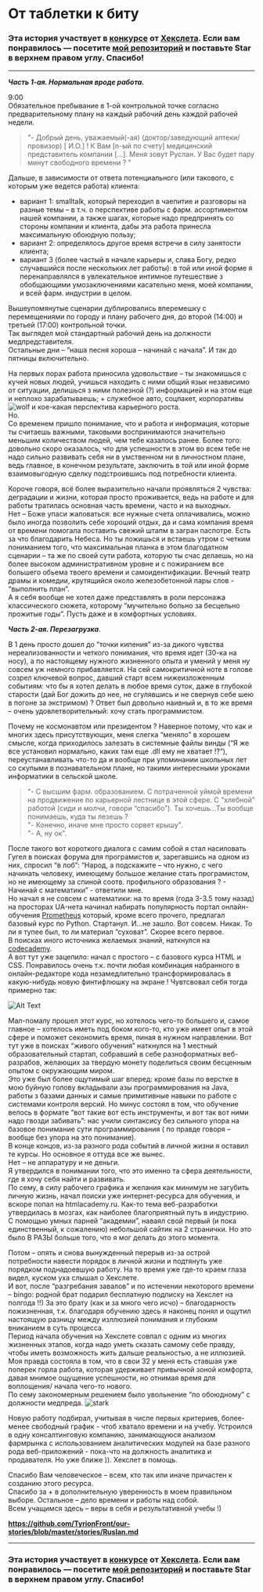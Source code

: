 # От таблетки к биту

### Эта история участвует в [конкурсе](http://mystory.hexlet.io/) от [Хекслета](https://ru.hexlet.io/). Если вам понравилось — посетите [мой репозиторий](https://github.com/TyrionFront/our-stories/blob/master/stories/Ruslan.md) и поставьте Star в верхнем правом углу. Спасибо!

---

**_Часть 1-ая. Нормальная вроде работа._**

9:00  
Обязательное пребывание в 1-ой контрольной точке согласно предварительному плану на каждый рабочий день каждой рабочей недели.  
> "- Добрый день, уважаемый(-ая) (доктор/заведующий аптеки/провизор) [ И.О.] ! К Вам [n-ый по счету] медицинский представитель компании [...]. Меня зовут Руслан. У Вас будет пару минут свободного времени ?  "

Дальше, в зависимости от ответа потенциального (или такового, с которым уже ведется работа) клиента:
 - вариант 1: smalltalk, который переходил в чаепитие и разговоры на разные темы – в т.ч.  о перспективе работы с фарм. ассортиментом нашей компании, а также шагах, которые надо предпринять со стороны компании и клиента, дабы эта работа принесла максимальную обоюдную пользу;
 - вариант 2: определялось другое время встречи в силу занятости клиента;
 - вариант 3 (более частый в начале карьеры и, слава Богу, редко случавшийся после нескольких лет работы): в той или иной форме я перенаправлялся в увлекательное интимное путешествие з обобщающими умозаключениями касательно меня, моей компании, и всей фарм. индустрии в целом.
 
Вышеупомянутые сценарии дублировались вперемешку с перемещениями по городу и плану рабочего дня, до второй (14:00) и третьей (17:00) контрольной точки.  
Так выглядел мой стандартный рабочий день на должности медпредставителя.  
Остальные дни –  “наша песня хороша – начинай с начала”. И так до пятницы включительно.  

На первых порах работа приносила удовольствие – ты знакомишься с кучей новых людей, учишься находить с ними общий язык независимо от ситуации, делишься з ними полезной (?) информацией и на этом еще и неплохо зарабатываешь;  + служебное авто, соцпакет, корпоративы 
![wolf](https://media.giphy.com/media/jBXzhXYCuGDxm/giphy.gif)
и кое-какая перспектива карьерного роста.  
Но.  
Со временем пришло понимание, что и работа и информация, которые ты считаешь важными, таковыми воспринимаются значительно меньшим количеством людей, чем тебе казалось ранее. Более того: довольно скоро оказалось, что для успешности в этом во всем тебе не надо сильно развивать себя ни в умственном ни в личностном плане, ведь главное, в конечном результате, заключить в той или иной форме взаимовыгодную сделку подстроившись под потребности клиента.   

Короче говоря, всё более выразительно начали проявляться 2 чувства: деградации и жизни, которая просто проживается, ведь на работе и для работы тратилась основная часть времени, часто и на выходных.  
Нет – Боже упаси жаловаться: все нужные счета оплачивались, можно было иногда позволить себе хороший отдых, да и сама компания время от времени помогала поставить свежий штапм в загран паспотре. Есть за что благодарить Небеса. Но ты ложишься и встаешь утром с четким пониманием того, что максимальная планка в этом благодатном сценарии – та же по своей сути работа, которую ты счас делаешь, но на более высоком административном уровне и с пожиранием все большего обьема твоего времени и самоидентификации. Вечный театр драмы и комедии, крутящийся около железобетонной пары  слов - “выполнить план”.  
А я себя вообще не хотел даже представлять в роли персонажа классического сюжета, которому “мучительно больно за бесцельно прожитые годы”. Пусть даже и в комфортных условиях.

  **_Часть 2-ая.  Перезагрузка_**.

В 1 день просто дошел до “точки кипения” из-за дикого чувства нереализованности и четкого понимания, что время идет (30-ка на носу), а по настоящему нужного жизненного опыта и умений у меня ну совсем уж немного прибавляется. На сей самокритичной ноте в голове созрел ключевой вопрос, давший старт всем нижеизложенным событиям: что бы я хотел делать в любое время суток, даже в глубокой старости (дай Бог дожить до нее, не сгулявшись и не свернув себе шею в погоне за экстримом) ? Ответ был довольно наивный и, в то же время – очень удовлетворительный: хочу стать программистом.  

Почему не космонавтом или президентом ? Наверное потому, что как и многих здесь присутствующих, меня слегка “меняло” в хорошем смысле, когда приходилось залезать в системные файлы винды (“Я же все установил нормально, каких там еще .dll ему не хватает !?”), переустанавливать что-то да и вообще при упоминании школьных лет со скупыми в познавательном плане, но такими интересными уроками информатики в сельской школе.  
> “- С высшим фарм. образованием.  С потраченной уймой времени на продвижение по карьерной лестнице в этой сфере. С “хлебной” работой (сиди и молчи, говори “спасибо”). Ты хочешь...Ты вообще понимаешь, куда ты лезешь ?  
>"- Конечно, иначе мне просто сорвет крышу".  
>"- А, ну ок”.  

После такого вот короткого диалога с самим собой я стал насиловать Гугел в поисках форума для програмистов и, зарегавшись на одном из них, спросил “в лоб”: “Народ, а подскажите – что нужно, с чего начинать человеку, имеющему большое желание стать програмистом, но не имеющему за спиной соотв. профильного образования ? - Начинай с математики” - ответили мне.  
Но начал я не совсем с математики: на то время (года 3-3.5 тому назад) на просторах UA-нета начинал набирать популярность портал онлайн-обучения [Prometheus](https://prometheus.org.ua/courses/) который, кроме всего прочего, предлагал базовый курс по Python. Стартанул. И…не зашло. Вот совсем. Никак. То ли я тупее был, то ли материал “суховат”. Скорее всего первое.  
В поисках иного источника желаемых знаний, наткнулся на [codecademy](https://www.codecademy.com/).  
А вот тут уже зацепило: начал с простого – с базового курса HTML и CSS. Понравилось очень т.к. почти любая комбинация набранного в онлайн-редакторе кода незамедлительно трансформировалась в какую-нибудь новую финтифлюшку на экране ! Чувтсвовал себя тогда примерно так:  

![Alt Text](https://78.media.tumblr.com/465d4ad6cb9aa6ae93cbdd4b50c9b51d/tumblr_inline_n0nuq2I5tH1qgp297.gif)  

Мал-помалу прошел этот курс, но хотелось чего-то большего и, самое главное – хотелось иметь под боком кого-то, кто уже имеет опыт в этой сфере и поможет секономить время, пиная в нужном направлении. Вот тут уже в поисках “живого обучения” наткнулся на 1 местный образовательный стартап, собравший в себе разноформатных веб-разрабов, желающих за твердую монету поделиться своим бесценным опытом с окружающим миром.  
Это уже был более ощутимый шаг вперед: кроме базы по верстке в мою буйную голову вкладывали азы программирования на Java, работы з базами данных и самые примитивные навыки по работе с системами контроля версий. Но минус состоял в том, что обучение велось  в формате “вот такие вот есть инструменты, и вот так вот ними надо гвозди забивать”:  нас учили синтаксису без сильного упора на базовое понимание сути программирования ( по правде говоря – вообще без упора на это понимание).  
В конце концов, из-за разного рода событий в личной жизни я оставил те курсы. Но основное я оттуда все же вынес.  
Нет – не аппаратуру и не деньги.  
Я утвердился в понимании того, что это именно та сфера деятельности, где я хочу себя найти и развивать.  
По сему, в силу рабочего графика и желания как минимум не загубить личную жизнь, начал поиски уже интернет-ресурса для обучения, и вскоре попал на htmlacademy.ru. Как-то тема веб-разработки утвердилась в мозгах, как наиболее благоприятный путь в индустрию. С помощью умных парней “академии”, наваял свой первый (и пока единственный, к сожалению)  небольшой сайтик на 2 странички. Но это было В РАЗЫ больше того, что я мог делать до этого момента.  

Потом – опять и снова вынужденный перерыв из-за острой потребности навести порядок в личной жизни и подтянуть уже порядком поднадоевшую работу. На то время уже где-то краем глаза видел, куском уха слышал о Хекслете.  
И вот, после “разгребания завалов” и по истечении некоторого времени – bingo: родной брат подарил бесплатную подписку на Хекслет на полгода !!) За это брату (как и за много чего исчо) – благодарность пожизненная, т.к. благодаря обучению здесь я наконец понял и ощутил настоящую разницу между изллюзией понимания и глубоким вниканием в суть процесса.  
Период начала обучения на Хекслете совпал с одним из многих жизненных этапов, когда надо уметь сказать самому себе правду, чтобы иметь возможность жить дальше реальностью, а не иллюзией. Моя правда состояла в том, что в свои 32 у меня есть ставшая уже поперек горла работа, которая удерживает привычной зоной комфорта, давая мнимое ощущение успешности, но отнимая время для воплощения/ начала чего-то нового.  
По сему закономерным решением было увольнение “по обоюдному” с должности медпреда. 
![stark](https://media.giphy.com/media/AbYxDs20DECQw/giphy.gif)  


Новую работу подбирал, учитывая в числе первых критериев, более-менее свободный график - чтоб хватало времени и на учебу. Устроился в одну консалтинговую компанию, занимающуюся анализом фармрынка с использованием аналитических модулей на базе разного рода веб-приложений - пока-что на должность аналитика и продавателя. Но уже ближе )). Хекслет в помощь.  

Спасибо Вам человеческое – всем, кто так или иначе причастен к созданию этого ресурса.  
Спасибо за + в дополнительную уверенность в моем правильном выборе. Остальное – дело времени и работы над собой.  
Всем учащимся здесь – веры в себя и результативной учебы !)

**https://github.com/TyrionFront/our-stories/blob/master/stories/Ruslan.md**

---

### Эта история участвует в [конкурсе](http://mystory.hexlet.io/) от [Хекслета](https://ru.hexlet.io/). Если вам понравилось — посетите [мой репозиторий](https://github.com/TyrionFront/our-stories/blob/master/stories/Ruslan.md) и поставьте Star в верхнем правом углу. Спасибо!
